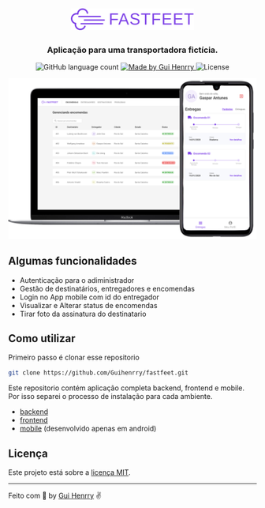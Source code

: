 <h1 align="center">
  <img alt="Fastfeet" src=".github/logo.svg" width="250px" />
</h1>

<h3 align="center">
  Aplicação para uma transportadora fictícia. 
</h3>

<p align="center">
  <img alt="GitHub language count" src="https://img.shields.io/github/languages/count/Guihenrry/fastfeet?color=%237D40E7">

  <a href="https://www.linkedin.com/in/guilhermehenrry/">
    <img alt="Made by Gui Henrry" src="https://img.shields.io/badge/made%20by-Gui%20Henrry-%237D40E7">
  </a>

  <img alt="License" src="https://img.shields.io/badge/licence-MIT-%237D40E7">
</p>

<p align="center">
  <img alt="Mockup" src=".github/mockup.png" width="700px" />
</p>


## Algumas funcionalidades
- Autenticação para o adiministrador
- Gestão de destinatários, entregadores e encomendas
- Login no App mobile com id do entregador
- Visualizar e Alterar status de encomendas
- Tirar foto da assinatura do destinatario

## Como utilizar
Primeiro passo é clonar esse repositorio 
```bash
git clone https://github.com/Guihenrry/fastfeet.git
```
Este repositorio contém aplicação completa backend, frontend e mobile. Por isso separei o processo de instalação para cada ambiente.

- [backend](https://github.com/Guihenrry/fastfeet/blob/master/backend/README.md)
- [frontend](https://github.com/Guihenrry/fastfeet/blob/master/frontend/README.md)
- [mobile](https://github.com/Guihenrry/fastfeet/blob/master/mobile/README.md) (desenvolvido apenas em android)

## Licença
Este projeto está sobre a [licença MIT](https://github.com/Guihenrry/fastfeet/blob/master/LICENSE).

---

Feito com 💜 by [Gui Henrry](https://www.linkedin.com/in/guilhermehenrry/) ✌